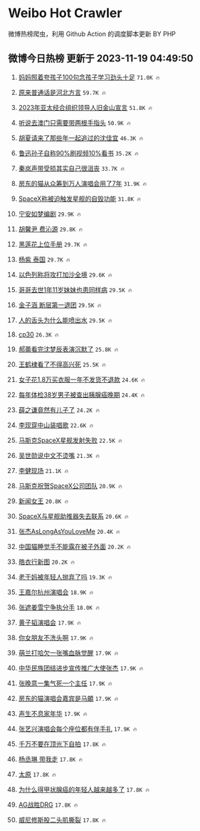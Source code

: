 # Weibo Hot Crawler 



微博热榜爬虫，利用 Github Action 的调度脚本更新 BY PHP 


## 微博今日热榜 更新于 2023-11-19 04:49:50 
1. [妈妈照着夸孩子100句念孩子学习劲头十足](https://s.weibo.com/weibo?q=%23%E5%A6%88%E5%A6%88%E7%85%A7%E7%9D%80%E5%A4%B8%E5%AD%A9%E5%AD%90100%E5%8F%A5%E5%BF%B5%E5%AD%A9%E5%AD%90%E5%AD%A6%E4%B9%A0%E5%8A%B2%E5%A4%B4%E5%8D%81%E8%B6%B3%23&t=31&band_rank=1&Refer=top) `71.0K 🔥` 

1. [原来普通话是河北方言](https://s.weibo.com/weibo?q=%23%E5%8E%9F%E6%9D%A5%E6%99%AE%E9%80%9A%E8%AF%9D%E6%98%AF%E6%B2%B3%E5%8C%97%E6%96%B9%E8%A8%80%23&t=31&band_rank=2&Refer=top) `59.7K 🔥` 

1. [2023年亚太经合组织领导人旧金山宣言](https://s.weibo.com/weibo?q=%232023%E5%B9%B4%E4%BA%9A%E5%A4%AA%E7%BB%8F%E5%90%88%E7%BB%84%E7%BB%87%E9%A2%86%E5%AF%BC%E4%BA%BA%E6%97%A7%E9%87%91%E5%B1%B1%E5%AE%A3%E8%A8%80%23&t=31&band_rank=3&Refer=top) `51.8K 🔥` 

1. [听说去澳门只需要带两根手指头](https://s.weibo.com/weibo?q=%E5%90%AC%E8%AF%B4%E5%8E%BB%E6%BE%B3%E9%97%A8%E5%8F%AA%E9%9C%80%E8%A6%81%E5%B8%A6%E4%B8%A4%E6%A0%B9%E6%89%8B%E6%8C%87%E5%A4%B4&t=31&band_rank=4&Refer=top) `50.9K 🔥` 

1. [胡夏请来了那些年一起追过的沈佳宜](https://s.weibo.com/weibo?q=%23%E8%83%A1%E5%A4%8F%E8%AF%B7%E6%9D%A5%E4%BA%86%E9%82%A3%E4%BA%9B%E5%B9%B4%E4%B8%80%E8%B5%B7%E8%BF%BD%E8%BF%87%E7%9A%84%E6%B2%88%E4%BD%B3%E5%AE%9C%23&t=31&band_rank=5&Refer=top) `46.3K 🔥` 

1. [鲁迅孙子自称90%刷视频10%看书](https://s.weibo.com/weibo?q=%23%E9%B2%81%E8%BF%85%E5%AD%99%E5%AD%90%E8%87%AA%E7%A7%B090%25%E5%88%B7%E8%A7%86%E9%A2%9110%25%E7%9C%8B%E4%B9%A6%23&t=31&band_rank=6&Refer=top) `35.2K 🔥` 

1. [秦岚声带受损其实自己很沮丧](https://s.weibo.com/weibo?q=%23%E7%A7%A6%E5%B2%9A%E5%A3%B0%E5%B8%A6%E5%8F%97%E6%8D%9F%E5%85%B6%E5%AE%9E%E8%87%AA%E5%B7%B1%E5%BE%88%E6%B2%AE%E4%B8%A7%23&t=31&band_rank=7&Refer=top) `33.7K 🔥` 

1. [房东的猫从众筹到万人演唱会用了7年](https://s.weibo.com/weibo?q=%23%E6%88%BF%E4%B8%9C%E7%9A%84%E7%8C%AB%E4%BB%8E%E4%BC%97%E7%AD%B9%E5%88%B0%E4%B8%87%E4%BA%BA%E6%BC%94%E5%94%B1%E4%BC%9A%E7%94%A8%E4%BA%867%E5%B9%B4%23&t=31&band_rank=8&Refer=top) `31.9K 🔥` 

1. [SpaceX称被迫触发星舰的自毁功能](https://s.weibo.com/weibo?q=%23SpaceX%E7%A7%B0%E8%A2%AB%E8%BF%AB%E8%A7%A6%E5%8F%91%E6%98%9F%E8%88%B0%E7%9A%84%E8%87%AA%E6%AF%81%E5%8A%9F%E8%83%BD%23&t=31&band_rank=9&Refer=top) `31.8K 🔥` 

1. [宁安如梦编剧](https://s.weibo.com/weibo?q=%E5%AE%81%E5%AE%89%E5%A6%82%E6%A2%A6%E7%BC%96%E5%89%A7&t=31&band_rank=10&Refer=top) `29.9K 🔥` 

1. [胡馨尹 费沁源](https://s.weibo.com/weibo?q=%E8%83%A1%E9%A6%A8%E5%B0%B9%20%E8%B4%B9%E6%B2%81%E6%BA%90&t=31&band_rank=11&Refer=top) `29.8K 🔥` 

1. [黑莲花上位手册](https://s.weibo.com/weibo?q=%23%E9%BB%91%E8%8E%B2%E8%8A%B1%E4%B8%8A%E4%BD%8D%E6%89%8B%E5%86%8C%23&t=31&band_rank=12&Refer=top) `29.7K 🔥` 

1. [杨紫 泰国](https://s.weibo.com/weibo?q=%E6%9D%A8%E7%B4%AB%20%E6%B3%B0%E5%9B%BD&t=31&band_rank=13&Refer=top) `29.7K 🔥` 

1. [以色列称将攻打加沙全境](https://s.weibo.com/weibo?q=%23%E4%BB%A5%E8%89%B2%E5%88%97%E7%A7%B0%E5%B0%86%E6%94%BB%E6%89%93%E5%8A%A0%E6%B2%99%E5%85%A8%E5%A2%83%23&t=31&band_rank=14&Refer=top) `29.6K 🔥` 

1. [哥哥去世1年11岁妹妹也患同样病](https://s.weibo.com/weibo?q=%23%E5%93%A5%E5%93%A5%E5%8E%BB%E4%B8%961%E5%B9%B411%E5%B2%81%E5%A6%B9%E5%A6%B9%E4%B9%9F%E6%82%A3%E5%90%8C%E6%A0%B7%E7%97%85%23&t=31&band_rank=15&Refer=top) `29.5K 🔥` 

1. [金子涵 断层第一退团](https://s.weibo.com/weibo?q=%E9%87%91%E5%AD%90%E6%B6%B5%20%E6%96%AD%E5%B1%82%E7%AC%AC%E4%B8%80%E9%80%80%E5%9B%A2&t=31&band_rank=16&Refer=top) `29.5K 🔥` 

1. [人的舌头为什么能喷出水](https://s.weibo.com/weibo?q=%E4%BA%BA%E7%9A%84%E8%88%8C%E5%A4%B4%E4%B8%BA%E4%BB%80%E4%B9%88%E8%83%BD%E5%96%B7%E5%87%BA%E6%B0%B4&t=31&band_rank=17&Refer=top) `29.5K 🔥` 

1. [cp30](https://s.weibo.com/weibo?q=%23cp30%23&t=31&band_rank=18&Refer=top) `26.3K 🔥` 

1. [郝蕾看完沈梦辰表演沉默了](https://s.weibo.com/weibo?q=%23%E9%83%9D%E8%95%BE%E7%9C%8B%E5%AE%8C%E6%B2%88%E6%A2%A6%E8%BE%B0%E8%A1%A8%E6%BC%94%E6%B2%89%E9%BB%98%E4%BA%86%23&t=31&band_rank=19&Refer=top) `25.8K 🔥` 

1. [王鹤棣看了不得高兴死](https://s.weibo.com/weibo?q=%23%E7%8E%8B%E9%B9%A4%E6%A3%A3%E7%9C%8B%E4%BA%86%E4%B8%8D%E5%BE%97%E9%AB%98%E5%85%B4%E6%AD%BB%23&t=31&band_rank=20&Refer=top) `25.5K 🔥` 

1. [女子花1.8万买衣服一年不发货不退款](https://s.weibo.com/weibo?q=%23%E5%A5%B3%E5%AD%90%E8%8A%B11.8%E4%B8%87%E4%B9%B0%E8%A1%A3%E6%9C%8D%E4%B8%80%E5%B9%B4%E4%B8%8D%E5%8F%91%E8%B4%A7%E4%B8%8D%E9%80%80%E6%AC%BE%23&t=31&band_rank=21&Refer=top) `24.6K 🔥` 

1. [每年体检38岁男子被查出胰腺癌晚期](https://s.weibo.com/weibo?q=%23%E6%AF%8F%E5%B9%B4%E4%BD%93%E6%A3%8038%E5%B2%81%E7%94%B7%E5%AD%90%E8%A2%AB%E6%9F%A5%E5%87%BA%E8%83%B0%E8%85%BA%E7%99%8C%E6%99%9A%E6%9C%9F%23&t=31&band_rank=22&Refer=top) `24.4K 🔥` 

1. [薛之谦竟然有儿子了](https://s.weibo.com/weibo?q=%E8%96%9B%E4%B9%8B%E8%B0%A6%E7%AB%9F%E7%84%B6%E6%9C%89%E5%84%BF%E5%AD%90%E4%BA%86&t=31&band_rank=23&Refer=top) `24.2K 🔥` 

1. [李现穿中山装唱歌](https://s.weibo.com/weibo?q=%E6%9D%8E%E7%8E%B0%E7%A9%BF%E4%B8%AD%E5%B1%B1%E8%A3%85%E5%94%B1%E6%AD%8C&t=31&band_rank=24&Refer=top) `22.6K 🔥` 

1. [马斯克SpaceX星舰发射失败](https://s.weibo.com/weibo?q=%23%E9%A9%AC%E6%96%AF%E5%85%8BSpaceX%E6%98%9F%E8%88%B0%E5%8F%91%E5%B0%84%E5%A4%B1%E8%B4%A5%23&t=31&band_rank=25&Refer=top) `22.5K 🔥` 

1. [吴世勋说中文不烫嘴](https://s.weibo.com/weibo?q=%23%E5%90%B4%E4%B8%96%E5%8B%8B%E8%AF%B4%E4%B8%AD%E6%96%87%E4%B8%8D%E7%83%AB%E5%98%B4%23&t=31&band_rank=26&Refer=top) `21.3K 🔥` 

1. [李健现场](https://s.weibo.com/weibo?q=%E6%9D%8E%E5%81%A5%E7%8E%B0%E5%9C%BA&t=31&band_rank=27&Refer=top) `21.1K 🔥` 

1. [马斯克祝贺SpaceX公司团队](https://s.weibo.com/weibo?q=%23%E9%A9%AC%E6%96%AF%E5%85%8B%E7%A5%9D%E8%B4%BASpaceX%E5%85%AC%E5%8F%B8%E5%9B%A2%E9%98%9F%23&t=31&band_rank=28&Refer=top) `20.9K 🔥` 

1. [新闻女王](https://s.weibo.com/weibo?q=%E6%96%B0%E9%97%BB%E5%A5%B3%E7%8E%8B&t=31&band_rank=29&Refer=top) `20.8K 🔥` 

1. [SpaceX与星舰助推器失去联系](https://s.weibo.com/weibo?q=%23SpaceX%E4%B8%8E%E6%98%9F%E8%88%B0%E5%8A%A9%E6%8E%A8%E5%99%A8%E5%A4%B1%E5%8E%BB%E8%81%94%E7%B3%BB%23&t=31&band_rank=30&Refer=top) `20.6K 🔥` 

1. [张杰AsLongAsYouLoveMe](https://s.weibo.com/weibo?q=%23%E5%BC%A0%E6%9D%B0AsLongAsYouLoveMe%23&t=31&band_rank=31&Refer=top) `20.4K 🔥` 

1. [中国猫睡觉手不能露在被子外面](https://s.weibo.com/weibo?q=%E4%B8%AD%E5%9B%BD%E7%8C%AB%E7%9D%A1%E8%A7%89%E6%89%8B%E4%B8%8D%E8%83%BD%E9%9C%B2%E5%9C%A8%E8%A2%AB%E5%AD%90%E5%A4%96%E9%9D%A2&t=31&band_rank=32&Refer=top) `20.2K 🔥` 

1. [皓衣行新图](https://s.weibo.com/weibo?q=%E7%9A%93%E8%A1%A3%E8%A1%8C%E6%96%B0%E5%9B%BE&t=31&band_rank=33&Refer=top) `20.2K 🔥` 

1. [老干妈被年轻人抛弃了吗](https://s.weibo.com/weibo?q=%23%E8%80%81%E5%B9%B2%E5%A6%88%E8%A2%AB%E5%B9%B4%E8%BD%BB%E4%BA%BA%E6%8A%9B%E5%BC%83%E4%BA%86%E5%90%97%23&t=31&band_rank=34&Refer=top) `19.3K 🔥` 

1. [王嘉尔杭州演唱会](https://s.weibo.com/weibo?q=%23%E7%8E%8B%E5%98%89%E5%B0%94%E6%9D%AD%E5%B7%9E%E6%BC%94%E5%94%B1%E4%BC%9A%23&t=31&band_rank=35&Refer=top) `18.9K 🔥` 

1. [张遮姜雪宁争执分手](https://s.weibo.com/weibo?q=%23%E5%BC%A0%E9%81%AE%E5%A7%9C%E9%9B%AA%E5%AE%81%E4%BA%89%E6%89%A7%E5%88%86%E6%89%8B%23&t=31&band_rank=36&Refer=top) `18.0K 🔥` 

1. [黄子韬演唱会](https://s.weibo.com/weibo?q=%E9%BB%84%E5%AD%90%E9%9F%AC%E6%BC%94%E5%94%B1%E4%BC%9A&t=31&band_rank=37&Refer=top) `17.9K 🔥` 

1. [你女朋友不洗头啊](https://s.weibo.com/weibo?q=%E4%BD%A0%E5%A5%B3%E6%9C%8B%E5%8F%8B%E4%B8%8D%E6%B4%97%E5%A4%B4%E5%95%8A&t=31&band_rank=38&Refer=top) `17.9K 🔥` 

1. [萌兰打哈欠一张嘴血脉觉醒](https://s.weibo.com/weibo?q=%23%E8%90%8C%E5%85%B0%E6%89%93%E5%93%88%E6%AC%A0%E4%B8%80%E5%BC%A0%E5%98%B4%E8%A1%80%E8%84%89%E8%A7%89%E9%86%92%23&t=31&band_rank=39&Refer=top) `17.9K 🔥` 

1. [中华民族团结进步宣传推广大使张杰](https://s.weibo.com/weibo?q=%23%E4%B8%AD%E5%8D%8E%E6%B0%91%E6%97%8F%E5%9B%A2%E7%BB%93%E8%BF%9B%E6%AD%A5%E5%AE%A3%E4%BC%A0%E6%8E%A8%E5%B9%BF%E5%A4%A7%E4%BD%BF%E5%BC%A0%E6%9D%B0%23&t=31&band_rank=40&Refer=top) `17.9K 🔥` 

1. [张晚意一集气死一个主任](https://s.weibo.com/weibo?q=%23%E5%BC%A0%E6%99%9A%E6%84%8F%E4%B8%80%E9%9B%86%E6%B0%94%E6%AD%BB%E4%B8%80%E4%B8%AA%E4%B8%BB%E4%BB%BB%23&t=31&band_rank=41&Refer=top) `17.9K 🔥` 

1. [房东的猫演唱会嘉宾是马頔](https://s.weibo.com/weibo?q=%23%E6%88%BF%E4%B8%9C%E7%9A%84%E7%8C%AB%E6%BC%94%E5%94%B1%E4%BC%9A%E5%98%89%E5%AE%BE%E6%98%AF%E9%A9%AC%E9%A0%94%23&t=31&band_rank=42&Refer=top) `17.9K 🔥` 

1. [声生不息家年华](https://s.weibo.com/weibo?q=%23%E5%A3%B0%E7%94%9F%E4%B8%8D%E6%81%AF%E5%AE%B6%E5%B9%B4%E5%8D%8E%23&t=31&band_rank=43&Refer=top) `17.9K 🔥` 

1. [张艺兴演唱会每个座位都有伴手礼](https://s.weibo.com/weibo?q=%23%E5%BC%A0%E8%89%BA%E5%85%B4%E6%BC%94%E5%94%B1%E4%BC%9A%E6%AF%8F%E4%B8%AA%E5%BA%A7%E4%BD%8D%E9%83%BD%E6%9C%89%E4%BC%B4%E6%89%8B%E7%A4%BC%23&t=31&band_rank=44&Refer=top) `17.9K 🔥` 

1. [千万不要在顶光下自拍](https://s.weibo.com/weibo?q=%E5%8D%83%E4%B8%87%E4%B8%8D%E8%A6%81%E5%9C%A8%E9%A1%B6%E5%85%89%E4%B8%8B%E8%87%AA%E6%8B%8D&t=31&band_rank=45&Refer=top) `17.8K 🔥` 

1. [杨丞琳 带我走](https://s.weibo.com/weibo?q=%E6%9D%A8%E4%B8%9E%E7%90%B3%20%E5%B8%A6%E6%88%91%E8%B5%B0&t=31&band_rank=46&Refer=top) `17.8K 🔥` 

1. [太原](https://s.weibo.com/weibo?q=%E5%A4%AA%E5%8E%9F&t=31&band_rank=47&Refer=top) `17.8K 🔥` 

1. [为什么得甲状腺癌的年轻人越来越多了](https://s.weibo.com/weibo?q=%23%E4%B8%BA%E4%BB%80%E4%B9%88%E5%BE%97%E7%94%B2%E7%8A%B6%E8%85%BA%E7%99%8C%E7%9A%84%E5%B9%B4%E8%BD%BB%E4%BA%BA%E8%B6%8A%E6%9D%A5%E8%B6%8A%E5%A4%9A%E4%BA%86%23&t=31&band_rank=48&Refer=top) `17.8K 🔥` 

1. [AG战胜DRG](https://s.weibo.com/weibo?q=%23AG%E6%88%98%E8%83%9CDRG%23&t=31&band_rank=49&Refer=top) `17.8K 🔥` 

1. [威尼修斯股二头肌撕裂](https://s.weibo.com/weibo?q=%23%E5%A8%81%E5%B0%BC%E4%BF%AE%E6%96%AF%E8%82%A1%E4%BA%8C%E5%A4%B4%E8%82%8C%E6%92%95%E8%A3%82%23&t=31&band_rank=50&Refer=top) `17.8K 🔥` 

